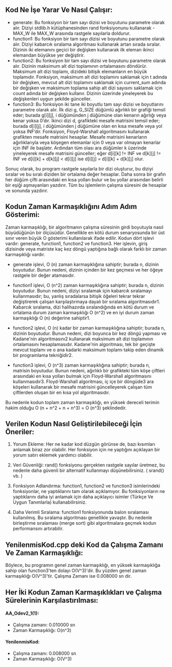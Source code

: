 ## Kod Ne İşe Yarar Ve Nasıl Çalışır:

- generate: Bu fonksiyon bir tam sayı dizisi ve boyutunu parametre olarak alır. Diziyi stdlib.h kütüphanesinden rand fonksiyonunu kullanarak -MAX_W ile MAX_W arasında rastgele sayılarla doldurur.
- function1: Bu fonksiyon bir tam sayı dizisi ve boyutunu parametre olarak alır. Diziyi kabarcık sıralama algoritması kullanarak artan sırada sıralar. Dizinin iki elemanını geçici bir değişken kullanarak ilk eleman ikinci elemandan büyükse yer değiştirir.
- function2: Bu fonksiyon bir tam sayı dizisi ve boyutunu parametre olarak alır. Dizinin maksimum alt dizi toplamının ortalamasını döndürür. Maksimum alt dizi toplamı, dizideki bitişik elemanların en büyük toplamıdır. Fonksiyon, maksimum alt dizi toplamını saklamak için t adında bir değişken, mevcut alt dizi toplamını saklamak için current_sum adında bir değişken ve maksimum toplama sahip alt dizi sayısını saklamak için count adında bir değişken kullanır. Dizinin üzerinde yineleyerek bu değişkenleri uygun şekilde günceller.
- function3: Bu fonksiyon iki tane iki boyutlu tam sayı dizisi ve boyutlarını parametre olarak alır. İlk dizi g, G_SIZE düğümlü ağırlıklı bir grafiği temsil eder; burada g[i][j], i düğümünden j düğümüne olan kenarın ağırlığı veya kenar yoksa 0’dır. İkinci dizi d, grafikteki mesafe matrisini temsil eder; burada d[i][j], i düğümünden j düğümüne olan en kısa mesafe veya yol yoksa INF’dir. Fonksiyon, Floyd-Warshall algoritmasını kullanarak grafikten mesafe matrisini hesaplar. Mesafe matrisini kenarların ağırlıklarıyla veya köşegen elemanlar için 0 veya var olmayan kenarlar için INF ile başlatır. Ardından tüm olası ara düğümler k üzerinde yineleyerek mesafe matrisini günceller; eğer d[i][k] != INF ve d[k][j] != INF ve d[i][k] + d[k][j] < d[i][j] ise d[i][j] = d[i][k] + d[k][j] olur.

Sonuç olarak, bu program rastgele sayılarla bir dizi oluşturur, bu diziyi sıralar ve bu sıralı diziden bir ortalama değer hesaplar. Daha sonra bir grafın her düğüm çifti arasındaki en kısa yolları bulur ve bu yollar arasından belirli bir eşiği aşmayanları yazdırır. Tüm bu işlemlerin çalışma süresini de hesaplar ve sonunda yazdırır.
 
 ## Kodun Zaman Karmaşıklığını Adım Adım Gösterimi:

Zaman karmaşıklığı, bir algoritmanın çalışma süresinin girdi boyutuyla nasıl büyüdüğünün bir ölçüsüdür. Genellikle en kötü durum senaryosunda bir üst sınır veren büyük O gösterimi kullanılarak ifade edilir.
Kodun dört işlevi vardır: generate, function1, function2 ve function3. Her işlevin, giriş dizisinde veya matriste kaç kez döngü yaptığına bağlı olarak farklı bir zaman karmaşıklığı vardır.

- generate işlevi, O (n) zaman karmaşıklığına sahiptir; burada n, dizinin boyutudur. Bunun nedeni, dizinin içinden bir kez geçmesi ve her öğeye rastgele bir değer atamasıdır.

- function1 işlevi, O (n^2) zaman karmaşıklığına sahiptir; burada n, dizinin boyutudur. Bunun nedeni, diziyi sıralamak için kabarcık sıralamayı kullanmasıdır; bu, yanlış sıradalarsa bitişik öğeleri tekrar tekrar değiştirerek çalışan karşılaştırmaya dayalı bir sıralama algoritmasıdır1. Kabarcık sıralama, dizi halihazırda sıralandığında en kötü durum ve ortalama durum zaman karmaşıklığı O (n^2) ve en iyi durum zaman karmaşıklığı O (n) değerine sahiptir1.

- function2 işlevi, O (n) kadar bir zaman karmaşıklığına sahiptir; burada n, dizinin boyutudur. Bunun nedeni, dizi boyunca bir kez döngü yapması ve Kadane'nin algoritmasını2 kullanarak maksimum alt dizi toplamının ortalamasını hesaplamasıdır. Kadane'nin algoritması, tek bir geçişte mevcut toplamı ve o ana kadarki maksimum toplamı takip eden dinamik bir programlama tekniğidir2.

- function3 işlevi, O (n^3) zaman karmaşıklığına sahiptir; burada n, matrisin boyutudur. Bunun nedeni, ağırlıklı bir grafikteki tüm köşe çiftleri arasındaki en kısa yolları bulmak için Floyd-Warshall algoritmasını kullanmasıdır3. Floyd-Warshall algoritması, iç içe bir döngüde3 ara köşeleri kullanarak bir mesafe matrisini güncelleyerek çalışan tüm çiftlerden oluşan bir en kısa yol algoritmasıdır.

Bu nedenle kodun toplam zaman karmaşıklığı, en yüksek dereceli terimin hakim olduğu O (n + n^2 + n + n^3) = O (n^3) şeklindedir.

 ## Verilen Kodun Nasıl Geliştirilebileceği İçin Öneriler:
 
 1)  Yorum Ekleme: Her ne kadar kod düzgün görünse de, bazı kısımları anlamak biraz zor olabilir. Her fonksiyon için ne yaptığını açıklayan bir yorum satırı eklemek yardımcı olabilir.
 
 2)  Veri Güvenliği: rand() fonksiyonu gerçekten rastgele sayılar üretmez, bu nedenle daha güvenli bir alternatif kullanmayı düşünebilirsiniz. ( srand() vb. )

 3) Fonksiyon Adlandırma: function1, function2 ve function3 isimlerindeki fonksiyonlar, ne yaptıklarını tam olarak açıklamıyor. Bu fonksiyonların ne yaptıklarını daha iyi anlamak için daha açıklayıcı isimler (Türkçe Ve Uygun Tanımlarla) kullanabilirsiniz.
 
 4)  Daha Verimli Sıralama: function1 fonksiyonunda balon sıralaması kullanılmış. Bu sıralama algoritması genellikle yavaştır. Bu nedenle birleştirme sıralaması (merge sort) gibi algoritmalara geçmek kodun performansını artırabilir.
 
 ## YenilenmisKod.cpp deki Kod da Çalışma Zamanı Ve Zaman Karmaşıklığı:

Böylece, bu programın genel zaman karmaşıklığı, en yüksek karmaşıklığa sahip olan function3'ten dolayı O(V^3)'dir. Bu yüzden genel zaman karmaşıklığı O(V^3)'tir. Çalışma Zamanı ise 0.008000 sn dir.

 ## Her İki Kodun Zaman Karmaşıklıkları ve Çalışma Sürelerinin Karşılastırılması:
#### AA_Odev2_1(1):
- Çalışma zamanı: 0.010000 sn
- Zaman Karmaşıklığı: O(n^3)
#### YenilenmisKod:
- Çalışma zamanı: 0.008000 sn
- Zaman Karmaşıklığı: O(V^3)
